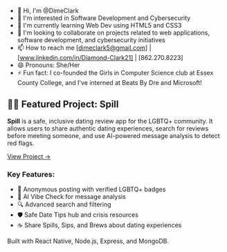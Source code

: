 - 👋 Hi, I'm @DimeClark
- 👀 I'm interested in Software Development and Cybersecurity
- 🌱 I'm currently learning Web Dev using HTML5 and CSS3
- 💞️ I'm looking to collaborate on projects related to web applications, software development, and cybersecurity initiatives
- 📫 How to reach me [dimeclark5@gmail.com] | [www.linkedin.com/in/Diamond-Clark21] | [862.270.8223]
- 😄 Pronouns: She/Her
- ⚡ Fun fact: I co-founded the Girls in Computer Science club at Essex County College, and I've interned at Beats By Dre and Microsoft!

## 🏳️‍🌈 Featured Project: Spill

**Spill** is a safe, inclusive dating review app for the LGBTQ+ community. It allows users to share authentic dating experiences, search for reviews before meeting someone, and use AI-powered message analysis to detect red flags.

[View Project →](./spill-app)

### Key Features:
- 🔐 Anonymous posting with verified LGBTQ+ badges
- 🤖 AI Vibe Check for message analysis
- 🔍 Advanced search and filtering
- 🛡️ Safe Date Tips hub and crisis resources
- ☕ Share Spills, Sips, and Brews about dating experiences

Built with React Native, Node.js, Express, and MongoDB.

<!---
DimeClark/DimeClark is a ✨ special ✨ repository because its `README.md` (this file) appears on your GitHub profile.
You can click the Preview link to take a look at your changes.
--->
